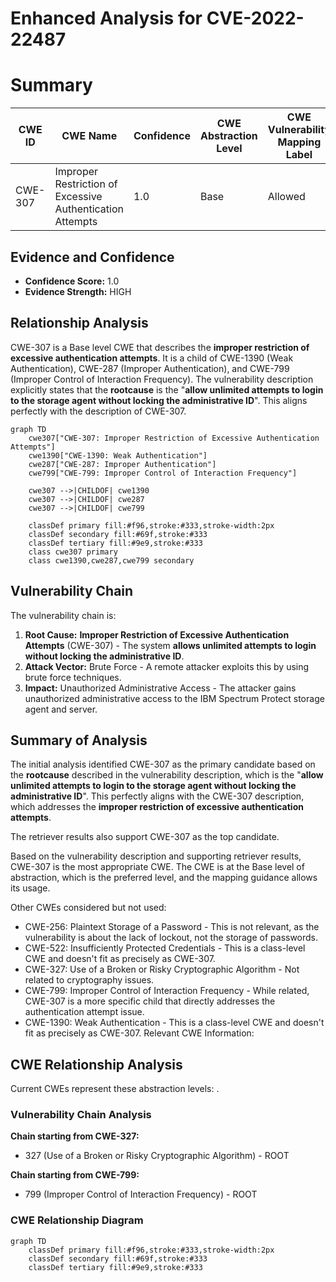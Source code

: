 # Enhanced Analysis for CVE-2022-22487

# Summary
| CWE ID | CWE Name | Confidence | CWE Abstraction Level | CWE Vulnerability Mapping Label | CWE-Vulnerability Mapping Notes |
|---|---|---|---|---|---|
| CWE-307 | Improper Restriction of Excessive Authentication Attempts | 1.0 | Base | Allowed | Primary CWE |

## Evidence and Confidence

*   **Confidence Score:** 1.0
*   **Evidence Strength:** HIGH

## Relationship Analysis
CWE-307 is a Base level CWE that describes the **improper restriction of excessive authentication attempts**. It is a child of CWE-1390 (Weak Authentication), CWE-287 (Improper Authentication), and CWE-799 (Improper Control of Interaction Frequency). The vulnerability description explicitly states that the **rootcause** is the "**allow unlimited attempts to login to the storage agent without locking the administrative ID**". This aligns perfectly with the description of CWE-307.

```mermaid
graph TD
    cwe307["CWE-307: Improper Restriction of Excessive Authentication Attempts"]
    cwe1390["CWE-1390: Weak Authentication"]
    cwe287["CWE-287: Improper Authentication"]
    cwe799["CWE-799: Improper Control of Interaction Frequency"]
    
    cwe307 -->|CHILDOF| cwe1390
    cwe307 -->|CHILDOF| cwe287
    cwe307 -->|CHILDOF| cwe799
    
    classDef primary fill:#f96,stroke:#333,stroke-width:2px
    classDef secondary fill:#69f,stroke:#333
    classDef tertiary fill:#9e9,stroke:#333
    class cwe307 primary
    class cwe1390,cwe287,cwe799 secondary
```

## Vulnerability Chain
The vulnerability chain is:
1.  **Root Cause:** **Improper Restriction of Excessive Authentication Attempts** (CWE-307) - The system **allows unlimited attempts to login without locking the administrative ID**.
2.  **Attack Vector:** Brute Force - A remote attacker exploits this by using brute force techniques.
3.  **Impact:** Unauthorized Administrative Access - The attacker gains unauthorized administrative access to the IBM Spectrum Protect storage agent and server.

## Summary of Analysis
The initial analysis identified CWE-307 as the primary candidate based on the **rootcause** described in the vulnerability description, which is the "**allow unlimited attempts to login to the storage agent without locking the administrative ID**". This perfectly aligns with the CWE-307 description, which addresses the **improper restriction of excessive authentication attempts**.

The retriever results also support CWE-307 as the top candidate.

Based on the vulnerability description and supporting retriever results, CWE-307 is the most appropriate CWE. The CWE is at the Base level of abstraction, which is the preferred level, and the mapping guidance allows its usage.

Other CWEs considered but not used:
*   CWE-256: Plaintext Storage of a Password - This is not relevant, as the vulnerability is about the lack of lockout, not the storage of passwords.
*   CWE-522: Insufficiently Protected Credentials - This is a class-level CWE and doesn't fit as precisely as CWE-307.
*   CWE-327: Use of a Broken or Risky Cryptographic Algorithm - Not related to cryptography issues.
*   CWE-799: Improper Control of Interaction Frequency - While related, CWE-307 is a more specific child that directly addresses the authentication attempt issue.
*   CWE-1390: Weak Authentication - This is a class-level CWE and doesn't fit as precisely as CWE-307.
Relevant CWE Information:


## CWE Relationship Analysis

Current CWEs represent these abstraction levels: .


### Vulnerability Chain Analysis

**Chain starting from CWE-327:**
- 327 (Use of a Broken or Risky Cryptographic Algorithm) - ROOT


**Chain starting from CWE-799:**
- 799 (Improper Control of Interaction Frequency) - ROOT



### CWE Relationship Diagram

```mermaid
graph TD
    classDef primary fill:#f96,stroke:#333,stroke-width:2px
    classDef secondary fill:#69f,stroke:#333
    classDef tertiary fill:#9e9,stroke:#333
```